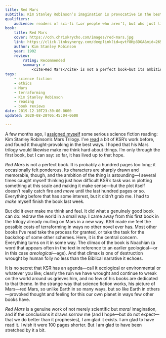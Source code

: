 ```yaml
---
title: Red Mars
subtitle: Kim Stanley Robinson’s imagination is provocative in the best ways.
qualifiers:
    audience: readers of sci-fi (…or people who aren’t, but who just like to be challenged in their thinking).
book:
    title: Red Mars
    cover: https://cdn.chriskrycho.com/images/red-mars.jpg
    link: https://click.linksynergy.com/deeplink?id=qvtf8Hp8DGA&mid=2653&murl=https%3A%2F%2Fwww.alibris.com%2FRed-Mars-Kim-Stanley-Robinson%2Fbook%2F5602896%3Fmatches%3D189
    author: Kim Stanley Robinson
    year: 1992
    review:
        rating: Recommended
        summary: >
            <cite>Red Mars</cite> is not a perfect book—but its ambition is astounding, and it made me think hard about things down here on earth (the way the very best sci-fi does).
tags:
    - science fiction
    - ethics
    - Mars
    - terraforming
    - Kim Stanley Robinson
    - reading
    - book reviews
date: 2019-12-10T23:30:00-0600
updated: 2020-08-20T06:45:04-0600

---
```


A few months ago, I [assigned myself][ws-7.10] some serious science fiction reading: Kim Stanley Robinson’s Mars Trilogy. I’ve [read][icehenge] a bit of KSR’s work before, and found it thought-provoking in the best ways. I hoped that his Mars trilogy would likewise make me think hard about things. I’m only through the first book, but I can say: so far, it has lived up to that hope.

<cite>Red Mars</cite> is not a perfect book. It is probably a hundred pages too long; it occasionally felt ponderous. Its characters are sharply drawn and memorable, though, and the ambition of the thing is astounding—I several times caught myself thinking just how difficult KSR’s task was in plotting something at this scale and making it make sense—but the plot itself doesn’t really catch fire and *move* until the last hundred pages or so. Everything before that has some interest, but it didn’t grab me. I had to *make* myself finish the book last week.

But did it ever make me think and feel. It did what a genuinely good book can do: redraw the world in a small way. I came away from this first book in the trilogy already mulling on Mars in a new way. KSR made me feel the possible costs of terraforming in ways no other novel ever has. Most other books I’ve read take the process for granted, or take the task for the backdrop of some other schemes. Here, it is the central concern. Everything turns on it in some way. The climax of the book is Noachian (a word that appears often in the text in reference to an earlier geological—or in this case <i>areological</i>—age). And that climax is one of destruction wrought by human folly no less than the Biblical narrative it echoes.

It is no secret that KSR has an agenda—call it ecological or environmental or whatever you like; clearly the ruin we have wrought and continue to wreak on the world around us grieves him, and no few of his books are dedicated to that theme. In the strange way that science fiction works, his picture of Mars—red Mars, so unlike Earth in so many ways, but so like Earth in others—provoked thought and feeling for this our own planet in ways few other books have.

<cite>Red Mars</cite> is a genuine work of not merely scientific but *moral* imagination, and if the conclusions it draws sorrow me (and I hope—but do not expect—that we do better than it prophesies), I am glad it exists. I am glad to have read it. I wish it were 100 pages shorter. But I am glad to have been stretched by it a bit.


[ws-7.10]: https://winningslowly.org/7.10/
[icehenge]: https://v4.chriskrycho.com/2017/icehenge.html